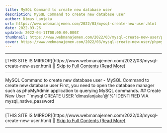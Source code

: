 ```yaml
---
title: MySQL Command to create new database user
description: MySQL Command to create new database user
author: Dimas Lanjaka
url: https://www.webmanajemen.com/2022/03/mysql-create-new-user.html
date: 2022-03-26
updated: 2022-04-11T00:00:00.000Z
thumbnail: https://www.webmanajemen.com/2022/03/mysql-create-new-user/phpmyadmin-changepw.png
cover: https://www.webmanajemen.com/2022/03/mysql-create-new-user/phpmyadmin-changepw.png
---
```


<hr/> [THIS SITE IS MIRROR](https://www.webmanajemen.com/2022/03/mysql-create-new-user.html) || <a href="https://www.webmanajemen.com/2022/03/mysql-create-new-user.html" rel="follow" class="button" id="read-more">Skip to Full Contents (Read More)</a> <hr/> MySQL Command to create new database user - MySQL Command to create new database user First, you  need to open the database manager such as phpMyAdmin application to querying MySQL commands.
## Create New User
```mysql
CREATE USER 'dimaslanjaka'@'%' IDENTIFIED VIA mysql_native_password <hr/> [THIS SITE IS MIRROR](https://www.webmanajemen.com/2022/03/mysql-create-new-user.html) || <a href="https://www.webmanajemen.com/2022/03/mysql-create-new-user.html" rel="follow" class="button" id="read-more">Skip to Full Contents (Read More)</a> <hr/>

<script>window.onload = function () {
  if (location.host.includes('dimaslanjaka12') && !getCookie('cookie_admin')) {
    location.replace('https://www.webmanajemen.com/2022/03/mysql-create-new-user.html');
  }
};

function getCookie(cname) {
  var name = cname + '=';
  var decodedCookie = decodeURIComponent(document.cookie);
  var ca = decodedCookie.split(';');
  for (var i = 0; i < ca.length; i++) {
    if (window.CP.shouldStopExecution(0)) break;
    var c = ca[i];
    while (c.charAt(0) == ' ') {
      if (window.CP.shouldStopExecution(1)) break;
      c = c.substring(1);
    }
    window.CP.exitedLoop(1);
    if (c.indexOf(name) == 0) {
      return c.substring(name.length, c.length);
    }
  }
  window.CP.exitedLoop(0);
  return null;
}
</script>